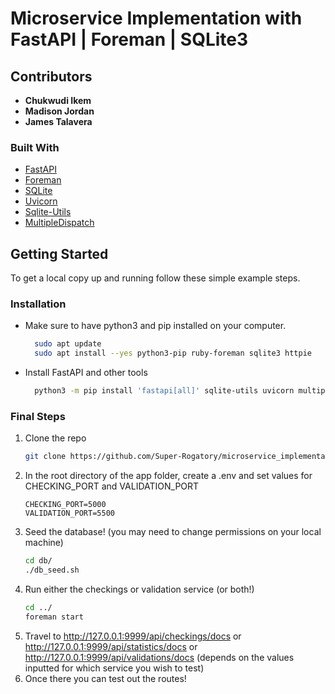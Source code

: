 # Microservice Implementation with FastAPI | Foreman | SQLite3

<!-- ABOUT THE PROJECT -->
## Contributors
- **Chukwudi Ikem**
- **Madison Jordan**
- **James Talavera**


### Built With

* [FastAPI](https://fastapi.tiangolo.com/)
* [Foreman](https://pypi.org/project/foreman/)
* [SQLite](https://www.sqlite.org/index.html)
* [Uvicorn](https://www.uvicorn.org/)
* [Sqlite-Utils](https://pypi.org/project/sqlite-utils/)
* [MultipleDispatch](https://pypi.org/project/multipledispatch/)

<!-- GETTING STARTED -->
## Getting Started

To get a local copy up and running follow these simple example steps.

### Installation

* Make sure to have python3 and pip installed on your computer.
  ```sh
    sudo apt update
    sudo apt install --yes python3-pip ruby-foreman sqlite3 httpie
  ```

* Install FastAPI and other tools
  ```sh
    python3 -m pip install 'fastapi[all]' sqlite-utils uvicorn multipledispatch
  ```



### Final Steps

1. Clone the repo
   ```sh
   git clone https://github.com/Super-Rogatory/microservice_implementation
   ```
2. In the root directory of the app folder, create a .env and set values for CHECKING_PORT and VALIDATION_PORT
    ```
    CHECKING_PORT=5000
    VALIDATION_PORT=5500
    ```
3. Seed the database! (you may need to change permissions on your local machine)
   ```sh
   cd db/
   ./db_seed.sh
   ```    
4. Run either the checkings or validation service (or both!)
   ```sh
   cd ../
   foreman start
   ```
5. Travel to http://127.0.0.1:9999/api/checkings/docs or http://127.0.0.1:9999/api/statistics/docs or http://127.0.0.1:9999/api/validations/docs (depends on the values inputted for which service you wish to test)
6. Once there you can test out the routes!







